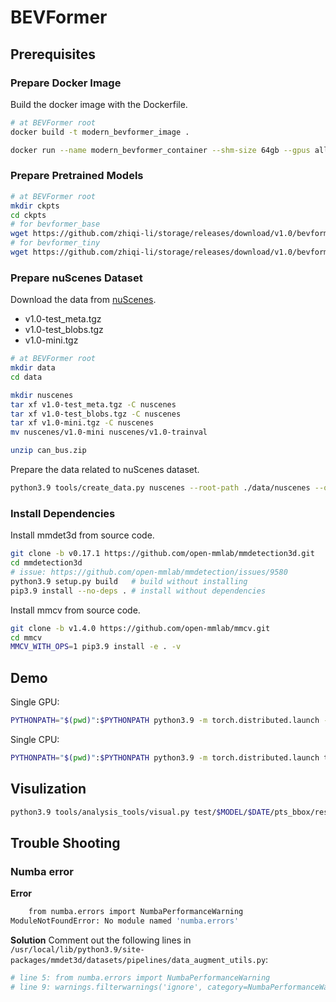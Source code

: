 # BEVFormer

## Prerequisites

### Prepare Docker Image

Build the docker image with the Dockerfile.

```bash
# at BEVFormer root
docker build -t modern_bevformer_image .

docker run --name modern_bevformer_container --shm-size 64gb --gpus all --mount src=$PWD,target=/home/BEVFormer,type=bind -it modern_bevformer_image /bin/bash
```

### Prepare Pretrained Models

```bash
# at BEVFormer root
mkdir ckpts
cd ckpts
# for bevformer_base
wget https://github.com/zhiqi-li/storage/releases/download/v1.0/bevformer_r101_dcn_24ep.pth
# for bevformer_tiny
wget https://github.com/zhiqi-li/storage/releases/download/v1.0/bevformer_tiny_epoch_24.pth
```

### Prepare nuScenes Dataset

Download the data from [nuScenes](https://www.nuscenes.org/download).

- v1.0-test_meta.tgz
- v1.0-test_blobs.tgz
- v1.0-mini.tgz

```bash
# at BEVFormer root
mkdir data
cd data

mkdir nuscenes
tar xf v1.0-test_meta.tgz -C nuscenes
tar xf v1.0-test_blobs.tgz -C nuscenes
tar xf v1.0-mini.tgz -C nuscenes
mv nuscenes/v1.0-mini nuscenes/v1.0-trainval

unzip can_bus.zip
```

Prepare the data related to nuScenes dataset.
```bash
python3.9 tools/create_data.py nuscenes --root-path ./data/nuscenes --out-dir ./data/nuscenes --extra-tag nuscenes --version v1.0 --canbus ./data
```

### Install Dependencies

Install mmdet3d from source code.
```bash
git clone -b v0.17.1 https://github.com/open-mmlab/mmdetection3d.git
cd mmdetection3d
# issue: https://github.com/open-mmlab/mmdetection/issues/9580
python3.9 setup.py build   # build without installing
pip3.9 install --no-deps . # install without dependencies
```

Install mmcv from source code.
```bash
git clone -b v1.4.0 https://github.com/open-mmlab/mmcv.git
cd mmcv
MMCV_WITH_OPS=1 pip3.9 install -e . -v
```


## Demo

Single GPU:
```bash
PYTHONPATH="$(pwd)":$PYTHONPATH python3.9 -m torch.distributed.launch --nproc_per_node=1 tools/test.py ./projects/configs/bevformer/bevformer_base.py ./ckpts/bevformer_r101_dcn_24ep.pth --launcher none --eval bbox
```

Single CPU:
```bash
PYTHONPATH="$(pwd)":$PYTHONPATH python3.9 -m torch.distributed.launch tools/test.py ./projects/configs/bevformer/bevformer_base.py ./ckpts/bevformer_r101_dcn_24ep.pth --cpu --launcher none --eval bbox
```


## Visulization

```bash
python3.9 tools/analysis_tools/visual.py test/$MODEL/$DATE/pts_bbox/results_nusc.json
```


## Trouble Shooting

### Numba error

**Error**
```bash
    from numba.errors import NumbaPerformanceWarning
ModuleNotFoundError: No module named 'numba.errors'
```

**Solution**
Comment out the following lines in `/usr/local/lib/python3.9/site-packages/mmdet3d/datasets/pipelines/data_augment_utils.py`:
```python
# line 5: from numba.errors import NumbaPerformanceWarning
# line 9: warnings.filterwarnings('ignore', category=NumbaPerformanceWarning)
```
